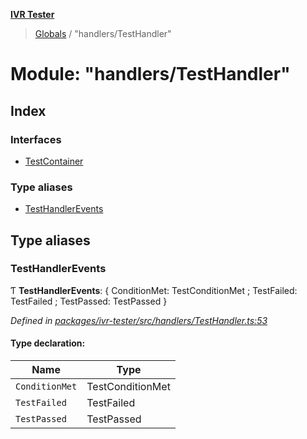 **[IVR Tester](../README.md)**

> [Globals](../README.md) / "handlers/TestHandler"

# Module: "handlers/TestHandler"

## Index

### Interfaces

* [TestContainer](../interfaces/_handlers_testhandler_.testcontainer.md)

### Type aliases

* [TestHandlerEvents](_handlers_testhandler_.md#testhandlerevents)

## Type aliases

### TestHandlerEvents

Ƭ  **TestHandlerEvents**: { ConditionMet: TestConditionMet ; TestFailed: TestFailed ; TestPassed: TestPassed  }

*Defined in [packages/ivr-tester/src/handlers/TestHandler.ts:53](https://github.com/SketchingDev/ivr-tester/blob/44e6705/packages/ivr-tester/src/handlers/TestHandler.ts#L53)*

#### Type declaration:

Name | Type |
------ | ------ |
`ConditionMet` | TestConditionMet |
`TestFailed` | TestFailed |
`TestPassed` | TestPassed |
